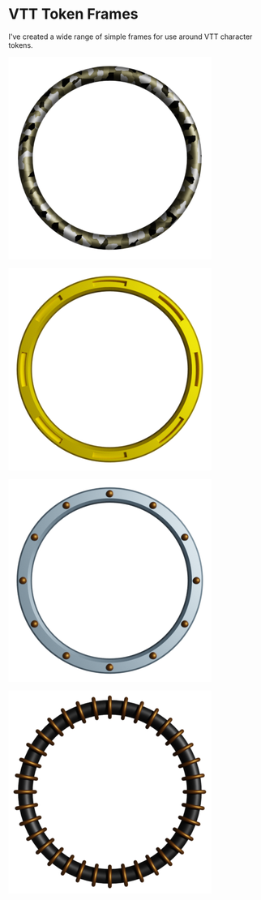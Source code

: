 # VTT Token Frames

I've created a wide range of simple frames for use around
VTT character tokens.

![Urban Simple](graphics/ring/urban.png)

![Gold Inset](graphics/inset/gold.png)

![White Studs](graphics/studs/white.png)

![Black Loop](graphics/loop/black.png)
